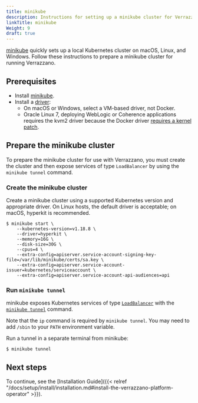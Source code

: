 ```yaml
---
title: minikube
description: Instructions for setting up a minikube cluster for Verrazzano
linkTitle: minikube
Weight: 9
draft: true
---
```


[minikube](https://minikube.sigs.k8s.io/docs/) quickly sets up a local Kubernetes cluster on macOS, Linux, and Windows. Follow
these instructions to prepare a minikube cluster for running Verrazzano.

## Prerequisites

- Install [minikube](https://minikube.sigs.k8s.io/docs/start/).
- Install a [driver](https://minikube.sigs.k8s.io/docs/drivers/):
  - On macOS or Windows, select a VM-based driver, not Docker.
  - Oracle Linux 7, deploying WebLogic or Coherence applications requires the kvm2 driver because the Docker driver [requires a kernel patch](https://github.com/kubernetes/kubernetes/issues/72878).


## Prepare the minikube cluster

To prepare the minikube cluster for use with Verrazzano, you must create the cluster and then expose services
of type `LoadBalancer` by using the `minikube tunnel` command.

### Create the minikube cluster

Create a minikube cluster using a supported Kubernetes version and appropriate driver.  On Linux hosts, the default
driver is acceptable; on macOS, hyperkit is recommended.

```shell
$ minikube start \
    --kubernetes-version=v1.18.8 \
    --driver=hyperkit \
    --memory=16G \
    --disk-size=30G \
    --cpus=4 \
    --extra-config=apiserver.service-account-signing-key-file=/var/lib/minikube/certs/sa.key \
    --extra-config=apiserver.service-account-issuer=kubernetes/serviceaccount \
    --extra-config=apiserver.service-account-api-audiences=api
```

### Run `minikube tunnel`

minikube exposes Kubernetes services of type [`LoadBalancer`](https://kubernetes.io/docs/tasks/access-application-cluster/create-external-load-balancer/) with the
[`minikube tunnel`](https://minikube.sigs.k8s.io/docs/commands/tunnel/) command.  

Note that the `ip` command is required by `minikube tunnel`.  You may need to add `/sbin` to your `PATH` environment variable.  

Run a tunnel in a separate terminal from minikube:

```shell
$ minikube tunnel
```
## Next steps

To continue, see the [Installation Guide]({{< relref "/docs/setup/install/installation.md#install-the-verrazzano-platform-operator" >}}).
